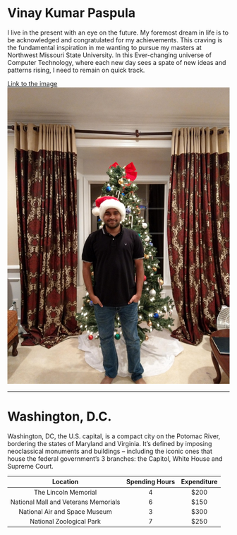 # Vinay Kumar Paspula

I live in the present with an eye on the future. My foremost dream in life is to be acknowledged and congratulated for my achievements. This craving is the fundamental inspiration in me wanting to pursue my masters at Northwest Missouri State University. In this Ever-changing universe of Computer Technology, where each new day sees a spate of new ideas and patterns rising, I need to remain on quick track. 


[Link to the image](https://github.com/vinaypaspula/assignment2-paspula/blob/main/my.jpg)
![Vinay Picture](my.jpg)

---

# Washington, D.C.

Washington, DC, the U.S. capital, is a compact city on the Potomac River, bordering the states of Maryland and Virginia. It’s defined by imposing neoclassical monuments and buildings – including the iconic ones that house the federal government’s 3 branches: the Capitol, White House and Supreme Court. 

| Location | Spending Hours | Expenditure |
| :---:    | :---:          | :---:       |
| The Lincoln Memorial | 4 | $200
|National Mall and Veterans Memorials| 6 | $150
|National Air and Space Museum| 3 | $300
|National Zoological Park | 7 | $250
 